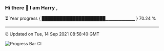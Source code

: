 ### Hi there 👋 I am Harry , 

⏳ Year progress { █████████████████████▁▁▁▁▁▁▁▁▁ } 70.24 %

---

⏰ Updated on Tue, 14 Sep 2021 08:58:40 GMT

![Progress Bar CI](https://github.com/duykhang68/duykhang68/workflows/Progress%20Bar%20CI/badge.svg)
